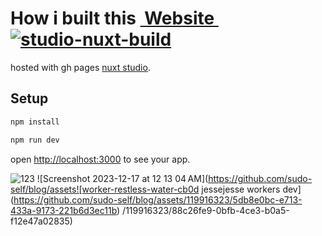 # How i built this&nbsp;<a href="http://sudo-self-content-wind.nuxt.space/">&nbsp;Website&nbsp;</a>[![studio-nuxt-build](https://github.com/sudo-self/content-wind/actions/workflows/studio.yml/badge.svg)](https://github.com/sudo-self/content-wind/actions/workflows/studio.yml)<br>
hosted with gh pages [nuxt studio](https://sudo-self-content-wind.nuxt.space).

## Setup

```bash
npm install
```
```bash
npm run dev
```
 open [http://localhost:3000](http://localhost:3000) to see your app.

![123](https://github.com/sudo-self/blog/assets/119916323/f9b4540a-9100-4337-9059-14d8985abcc1)
![Screenshot 2023-12-17 at 12 13 04 AM](https://github.com/sudo-self/blog/assets![worker-restless-water-cb0d jessejesse workers dev](https://github.com/sudo-self/blog/assets/119916323/5db8e0bc-e713-433a-9173-221b6d3ec11b)
/119916323/88c26fe9-0bfb-4ce3-b0a5-f12e47a02835)
